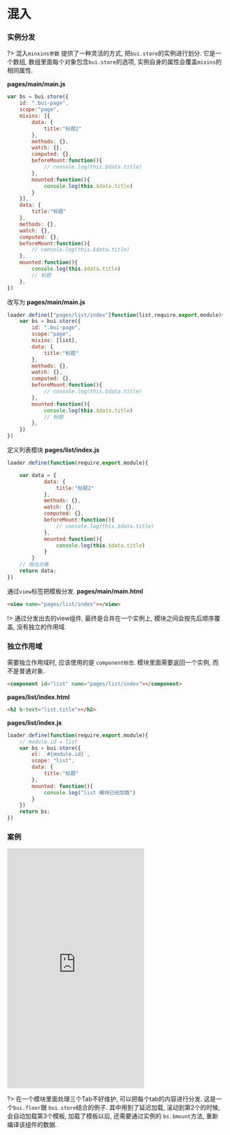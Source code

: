 
# 混入

### 实例分发
?> 混入`minxins参数` 提供了一种灵活的方式, 把`bui.store`的实例进行划分. 它是一个数组, 数组里面每个对象包含`bui.store`的选项, 实例自身的属性会覆盖`mixins`的相同属性. 

**pages/main/main.js**
```js
var bs = bui.store({
    id: ".bui-page",
    scope:"page",
    mixins: [{
        data: {
            title:"标题2"
        },
        methods: {},
        watch: {},
        computed: {},
        beforeMount:function(){
            // console.log(this.$data.title)
        },
        mounted:function(){
            console.log(this.$data.title)
        }
    }],
    data: {
        title:"标题"
    },
    methods: {},
    watch: {},
    computed: {},
    beforeMount:function(){
        // console.log(this.$data.title)
    },
    mounted:function(){
        console.log(this.$data.title)
        // 标题
    },
})
```

改写为
**pages/main/main.js**

```js
loader.define(["pages/list/index"]function(list,require,export,module){
    var bs = bui.store({
        id: ".bui-page",
        scope:"page",
        mixins: [list],
        data: {
            title:"标题"
        },
        methods: {},
        watch: {},
        computed: {},
        beforeMount:function(){
            // console.log(this.$data.title)
        },
        mounted:function(){
            console.log(this.$data.title)
            // 标题
        },
    })
})
```

定义列表模块 **pages/list/index.js**
```js
loader.define(function(require,export,module){

    var data = {
            data: {
                title:"标题2"
            },
            methods: {},
            watch: {},
            computed: {},
            beforeMount:function(){
                // console.log(this.$data.title)
            },
            mounted:function(){
                console.log(this.$data.title)
            }
        }
    // 抛出对象
    return data;
})

```
通过`view`标签把模板分发.
**pages/main/main.html**
```html
<view name="pages/list/index"></view>
```

!> 通过分发出去的view组件, 最终是合并在一个实例上, 模块之间会按先后顺序覆盖, 没有独立的作用域. 

### 独立作用域

需要独立作用域时, 应该使用的是 `component标签`. 模块里面需要返回一个实例, 而不是普通对象. 

```html
<component id="list" name="pages/list/index"></component>
```

**pages/list/index.html**
```html
<h2 b-text="list.title"></h2>
```

**pages/list/index.js**
```js
loader.define(function(require,export,module){
    // module.id = list
    var bs = bui.store({
        el: `#{module.id}`,
        scope: "list",
        data: {
            title:"标题"
        },
        mounted: function(){
            console.log("list 模块已经加载")
        }
    })
    return bs;
})
```

### 案例

<iframe width="320" height="560" src="http://www.easybui.com/demo/#pages/store/view" allowfullscreen="allowfullscreen" frameborder="0"></iframe>

?> 在一个模块里面处理三个Tab不好维护, 可以把每个tab的内容进行分发. 这是一个`bui.floor`跟 `bui.store`结合的例子. 其中用到了延迟加载, 滚动到第2个的时候, 会自动加载第3个模板, 加载了模板以后, 还需要通过实例的 `bs.$mount`方法, 重新编译该组件的数据. 
